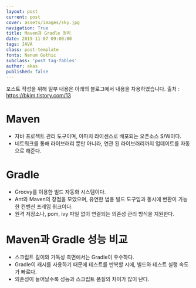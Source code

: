 ```yaml
---
layout: post
current: post
cover: assets/images/sky.jpg
navigation: True
title: Maven과 Gradle 정리
date: 2019-11-07 09:00:00
tags: JAVA
class: post-template
fonts: Nanum Gothic
subclass: 'post tag-fables'
author: akas
published: false
---
```

포스트 작성을 위해 일부 내용은 아래의 블로그에서 내용을 차용하였습니다.
출처 : https://bkim.tistory.com/13


# Maven
- 자바 프로젝트 관리 도구이며, 아파치 라이센스로 배포되는 오픈소스 S/W이다.
- 네트워크를 통해 라이브러리 뿐만 아니라, 연관 된 라이브러리까지 업데이트를 자동으로 해준다.

# Gradle
- Groovy를 이용한 빌드 자동화 시스템이다.
- Ant와 Maven의 장점을 모았으며, 유연한 범용 빌드 도구임과 동시에 변환이 가능한 컨벤션 프레임 워크이다.
- 원격 저장소나, pom, ivy 파일 없이 연결되는 의존성 관리 방식을 지원한다.

# Maven과 Gradle 성능 비교
- 스크립트 길이와 가독성 측면에서는 Gradle이 우수하다.
- Gradle이 캐시를 사용하기 때문에 테스트를 반복할 시에, 빌드와 테스트 실행 속도가 빠르다.
- 의존성이 늘어날수록 성능과 스크립트 품질의 차이가 많이 난다.
